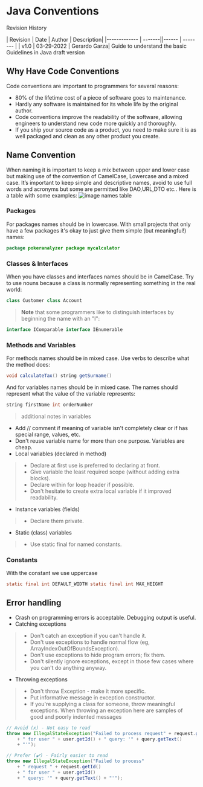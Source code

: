 
# Java Conventions

Revision History

| Revision    | Date    | Author | Description| 
|------------- | -------||------ | -------- |
| v1.0 | 03-29-2022 | Gerardo Garza| Guide to understand the basic Guidelines in Java draft version


## Why Have Code Conventions

Code conventions are important to programmers for several reasons:

- 80% of the lifetime cost of a piece of software goes to maintenance.
- Hardly any software is maintained for its whole life by the original author.
- Code conventions improve the readability of the software, allowing engineers to understand new code more quickly and thoroughly.
- If you ship your source code as a product, you need to make sure it is as well packaged and clean as any other product you create.

## Name Convention
When naming it is important to keep a mix between upper and lower case but making use of the convention of CamelCase, Lowercase and a mixed case.
It’s important to keep simple and descriptive names, avoid to use full words and acronyms but some are permitted like DAO,URL,DTO etc..
Here is a table with some examples:
![image names table]()

### Packages

For packages names should be in lowercase. With small projects that only have a few packages it's okay to just give them simple (but meaningful!) names:

```java
package pokeranalyzer package mycalculator
```

### Classes & Interfaces 

When you have classes and interfaces names should be in CamelCase. Try to use nouns because a class is normally representing something in the real world:

```java
class Customer class Account
```
> **Note** that some programmers like to distinguish interfaces by beginning the name with an "I":

```java
interface IComparable interface IEnumerable
```

###	Methods and Variables

For methods names should be in mixed case. Use verbs to describe what the method does:
```java
void calculateTax() string getSurname()
```
And for variables names should be in mixed case. The names should represent what the value of the variable represents:
```java
string firstName int orderNumber
```

> additional notes in variables
- Add // comment if meaning of variable isn't completely clear or if has special range, values, etc.
- Don't reuse variable name for more than one purpose. Variables are cheap.
- Local variables (declared in method)
> - Declare at first use is preferred to declaring at front.
> -	Give variable the least required scope (without adding extra blocks).
> -	Declare within for loop header if possible.
> - Don't hesitate to create extra local variable if it improved readability.
- Instance variables (fields)
> -	Declare them private.
- Static (class) variables
> -	Use static final for named constants.

###	Constants
With the constant we use uppercase 
```java
static final int DEFAULT_WIDTH static final int MAX_HEIGHT
```
## Error handling

-	Crash on programming errors is acceptable. Debugging output is useful.
-	Catching exceptions
> -	Don't catch an exception if you can't handle it.
> -	Don't use exceptions to handle normal flow (eg, ArrayIndexOutOfBoundsException).
> -	Don't use exceptions to hide program errors; fix them.
> -	Don't silently ignore exceptions, except in those few cases where you can't do anything anyway.
-	Throwing exceptions
> -	Don't throw Exception - make it more specific.
> -	Put informative message in exception constructor.
> -	If you're supplying a class for someone, throw meaningful exceptions.
When throwing an exception here are samples of good and poorly indented messages
```java
// Avoid (x) - Not easy to read
throw new IllegalStateException("Failed to process request" + request.getId()
    + " for user " + user.getId() + " query: '" + query.getText()
    + "'");

// Prefer (✔️) - Fairly easier to read
throw new IllegalStateException("Failed to process"
    + " request " + request.getId()
    + " for user " + user.getId()
    + " query: '" + query.getText() + "'");
```
